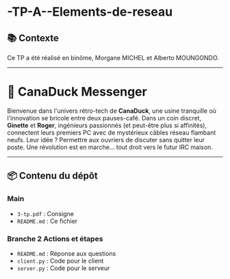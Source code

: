 # -TP-A--Elements-de-reseau

## 📚 Contexte

Ce TP a été réalisé en binôme, Morgane MICHEL et Alberto MOUNGONDO.

---

# 📡 CanaDuck Messenger 

Bienvenue dans l'univers rétro-tech de **CanaDuck**, une usine tranquille où l'innovation se bricole entre deux pauses-café. Dans un coin discret, **Ginette** et **Roger**, ingénieurs passionnés (et peut-être plus si affinités), connectent leurs premiers PC avec de mystérieux câbles réseau flambant neufs. Leur idée ? Permettre aux ouvriers de discuter sans quitter leur poste. Une révolution est en marche… tout droit vers le futur IRC maison.

---

## 📦 Contenu du dépôt
### Main 
- `3-tp.pdf` : Consigne
- `README.md` : Ce fichier 
### Branche 2 Actions et étapes 
- `README.md` : Réponse aux questions 
- `client.py` : Code pour le client
- `server.py` : Code pour le serveur
